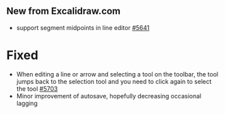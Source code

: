 ## New from Excalidraw.com
- support segment midpoints in line editor [#5641](https://github.com/excalidraw/excalidraw/pull/5641)

# Fixed
- When editing a line or arrow and selecting a tool on the toolbar, the tool jumps back to the selection tool and you need to click again to select the tool [#5703](https://github.com/excalidraw/excalidraw/issues/5703)
- Minor improvement of autosave, hopefully decreasing occasional lagging